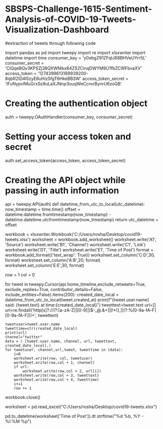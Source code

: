 # SBSPS-Challenge-1615-Sentiment-Analysis-of-COVID-19-Tweets-Visualization-Dashboard

#extraction of tweets through following code

import pandas as pd
import tweepy
import re
import xlsxwriter
import datetime
import time
consumer_key = 'y0xbgZ91ZFqIJ68BHVeUYrr5L'
consumer_secret = 'ClQqeBQv3KPSZj38QXWNlkx84ZS2CinqDWYM9U1fbZCWFbvaXV'
access_token = '1274399613189939200-8qbR2lD4l5zyE8uHiz5fgT6HkeBB3W'
access_token_secret = 'IFuNypvlMuGrxSs9uLaXJNnp3ouqWeCcrorBynrU6zoQB'

# Creating the authentication object
auth = tweepy.OAuthHandler(consumer_key, consumer_secret)
# Setting your access token and secret
auth.set_access_token(access_token, access_token_secret)
# Creating the API object while passing in auth information
api = tweepy.API(auth)
def datetime_from_utc_to_local(utc_datetime):
    now_timestamp = time.time()
    offset = datetime.datetime.fromtimestamp(now_timestamp) - datetime.datetime.utcfromtimestamp(now_timestamp)
    return utc_datetime + offset

workbook = xlsxwriter.Workbook('C:/Users/rosha/Desktop/covid19-tweets.xlsx')
worksheet = workbook.add_worksheet()
worksheet.write('A1', 'Source')
worksheet.write('B1', 'Channel')
worksheet.write('C1', 'Link')
worksheet.write('D1', 'Title')
worksheet.write('E1', 'Time of Post')
format = workbook.add_format({'text_wrap': True})
worksheet.set_column('C:D',30, format)
worksheet.set_column('A:B',20, format)
worksheet.set_column('E:E',30, format)

row = 1
col = 0




for tweet in tweepy.Cursor(api.home_timeline,exclude_retweets=True,
                        exclude_replies=True,
                        contributor_details=False,
                        include_entities=False).items(200):
    created_date_local = datetime_from_utc_to_local(tweet.created_at)
    print(f"{tweet.user.name} said: {tweet.text} at time:{created_date_local}")
    tweettext=tweet.text
    url=[]
    url=re.findall('http[s]?://(?:[a-zA-Z]|[0-9]|[$-_@.&+]|[!*\(\),]|(?:%[0-9a-fA-F][0-9a-fA-F]))+', tweettext)
    
    tweetuser=tweet.user.name
    tweettime=str(created_date_local)
    print(url)
    channel="twitter"
    data = ( [tweet.user.name, channel, url, tweettext, created_date_local],)
    for tweetuser, channel,url,tweet, tweettime in (data): 
        i=0
        worksheet.write(row, col, tweetuser) 
        worksheet.write(row,col + 1, channel)
        if url:
            worksheet.write(row,col + 2, url[i])
        worksheet.write(row,col + 3, tweettext)
        worksheet.write(row,col + 4, tweettime)
        i+=1
        row += 1
workbook.close()

worksheet = pd.read_excel("C:/Users/rosha/Desktop/covid19-tweets.xlsx")

pd.to_datetime(worksheet['Time of Post']).dt.strftime("%d %b, %Y - %I:%M %p")



    

 


 



